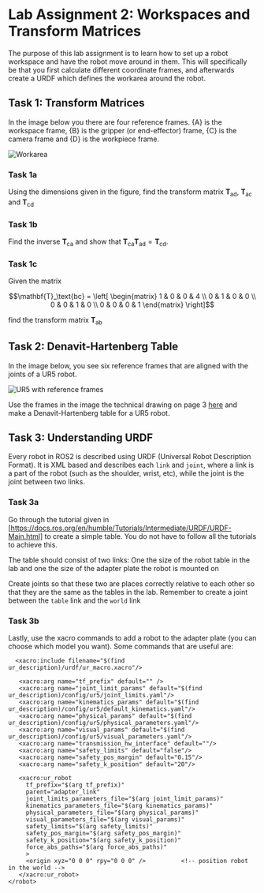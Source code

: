 # Lab Assignment 2: Workspaces and Transform Matrices
The purpose of this lab assignment is to learn how to set up a robot workspace and have the robot move around in them. This will specifically be that you first calculate different coordinate frames, and afterwards create a URDF which defines the workarea around the robot.

## Task 1: Transform Matrices
In the image below you there are four reference frames. {A} is the workspace frame, {B} is the gripper (or end-effector) frame, {C} is the camera frame and {D} is the workpiece frame. 

![Workarea](/workarea.png)

### Task 1a
Using the dimensions  given in the figure, find the transform matrix $`\mathbf{T}_\text{ad}`$, $`\mathbf{T}_\text{ac}`$ and $`\mathbf{T}_\text{cd}`$

### Task 1b
Find the inverse $`\mathbf{T}_\text{ca}`$ and show that $`\mathbf{T}_\text{ca}\mathbf{T}_\text{ad}=\mathbf{T}_\text{cd}`$.

### Task 1c
Given the matrix
```math
\mathbf{T}_\text{bc} = \left[
    \begin{matrix}
        1 & 0 & 0 & 4 \\
        0 & 1 & 0 & 0 \\
        0 & 0 & 1 & 0 \\
        0 & 0 & 0 & 1
    \end{matrix}
\right]
```
find the transform matrix $\mathbf{T}_\text{ab}$

## Task 2: Denavit-Hartenberg Table
In the image below, you see six reference frames that are aligned with the joints of a UR5 robot.

![UR5 with reference frames](ur5_frames.png)

Use the frames in the image the technical drawing on page 3 [here](https://www.synerbotwelding.com/wp-content/uploads/2020/09/area-de-trabajo-de-ur5.pdf) and make a Denavit-Hartenberg table for a UR5 robot.

## Task 3: Understanding URDF
Every robot in ROS2 is described using URDF (Universal Robot Description Format). It is XML based and describes each `link` and `joint`, where a link is a part of the robot (such as the shoulder, wrist, etc), while the joint is the joint between two links.

### Task 3a
Go through the tutorial given in [https://docs.ros.org/en/humble/Tutorials/Intermediate/URDF/URDF-Main.html] to create a simple table. You do not have to follow all the tutorials to achieve this.

The table should consist of two links: One the size of the robot table in the lab and one the size of the adapter plate the robot is mounted on

Create joints so that these two are places correctly relative to each other so that they are the same as the tables in the lab. Remember to create a joint between the `table` link and the `world` link

### Task 3b
Lastly, use the xacro commands to add a robot to the adapter plate (you can choose which model you want). Some commands that are useful are:
```
  <xacro:include filename="$(find ur_description)/urdf/ur_macro.xacro"/>
```
```
   <xacro:arg name="tf_prefix" default="" />
   <xacro:arg name="joint_limit_params" default="$(find ur_description)/config/ur5/joint_limits.yaml"/>
   <xacro:arg name="kinematics_params" default="$(find ur_description)/config/ur5/default_kinematics.yaml"/>
   <xacro:arg name="physical_params" default="$(find ur_description)/config/ur5/physical_parameters.yaml"/>
   <xacro:arg name="visual_params" default="$(find ur_description)/config/ur5/visual_parameters.yaml"/>
   <xacro:arg name="transmission_hw_interface" default=""/>
   <xacro:arg name="safety_limits" default="false"/>
   <xacro:arg name="safety_pos_margin" default="0.15"/>
   <xacro:arg name="safety_k_position" default="20"/>
```
```
   <xacro:ur_robot
     tf_prefix="$(arg tf_prefix)"
     parent="adapter_link"
     joint_limits_parameters_file="$(arg joint_limit_params)"
     kinematics_parameters_file="$(arg kinematics_params)"
     physical_parameters_file="$(arg physical_params)"
     visual_parameters_file="$(arg visual_params)"
     safety_limits="$(arg safety_limits)"
     safety_pos_margin="$(arg safety_pos_margin)"
     safety_k_position="$(arg safety_k_position)"
     force_abs_paths="$(arg force_abs_paths)"
     >
     <origin xyz="0 0 0" rpy="0 0 0" />          <!-- position robot in the world -->
   </xacro:ur_robot>
</robot>
```